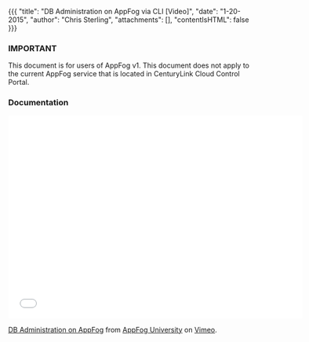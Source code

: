 {{{
  "title": "DB Administration on AppFog via CLI [Video]",
  "date": "1-20-2015",
  "author": "Chris Sterling",
  "attachments": [],
  "contentIsHTML": false
}}}

### IMPORTANT

This document is for users of AppFog v1. This document does not apply to the current AppFog service that is located in CenturyLink Cloud Control Portal.

### Documentation

<p><iframe src="//player.vimeo.com/video/48787429" width="600" height="413" frameborder="0" allowfullscreen=""></iframe></p>
<p><a href="http://vimeo.com/48787429">DB Administration on AppFog</a> from <a href="http://vimeo.com/appfogu">AppFog University</a> on <a href="https://vimeo.com">Vimeo</a>.</p>
